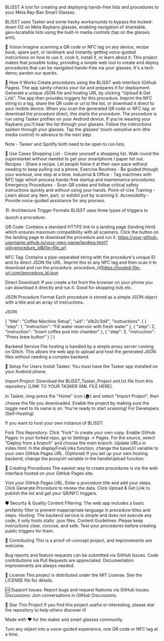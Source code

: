 BLISST
A tool for creating and deploying hands-free lists and procedures to your Meta Ray-Ban Smart Glasses.

BLISST uses Tasker and some hacky workarounds to bypass the locked-down OS on Meta Raybans glasses, enabling navigation of shareable, geo=locatable lists using the built-in media controls (tap on the glasses arm).

🎯 Vision
Imagine scanning a QR code or NFC tag on any device, recipe book, spare part, or landmark and instantly getting voice-guided instructions on how to use it, cook it, install it, or learn about it. This project makes that possible today, providing a simple web tool to create and deploy procedures that can be navigated hands-free via your glasses. It's a tech demo; pardon our querks.

📱 How It Works
Create procedures using the BLISST web interface (Github Pages). The app sanity-checks your list and prepares it for deployment.
Generate a unique JSON file and hosting URL by clicking "Upload & Get Link". The app then provides triggers for this procedure.
Imprint the NFC string to a tag, share the QR code or url to the list, or download it direct to your mobile device.
When you scan the generated QR code or NFC tag, or download the procedure direct, this starts the procedure. 
The procedure is run using Tasker profiles on your Android device. If you're wearing your Raybans you'll hear the list through your glasses.
Follow the instructions spoken through your glasses. Tap the glasses' touch-sensitive arm (the media control) to advance to the next step.

Note - Tasker and Spotify both need to be open to run lists.

🚀 Use Cases
Shopping List - Create yourself a shopping list. Walk round the supermarket without needed to get your smartphone / paper list out.
Recipes - Share a recipe. Let people folow it at their own pace without needing to keep pulling out a phone.
Exercise Routines - Be guided through your workout, one step at a time.
Industrial & Office - Tag machines with NFC tags which process hands-free startup and maintenance procedures.
Emergency Procedures - Scan QR codes and follow critical safety instructions quickly and without using your hands.
Point-of-Use Training - Learn about any item, part, or exhibit just by scanning it.
Accessibility - Provide voice-guided assistance for any process.

🏗️ Architecture
Trigger Formats
BLISST uses three types of triggers to launch a procedure:

QR Code: Contains a standard HTTPS link to a landing page (landing.html) which ensures maximum compatibility with all scanners. Click the button on the landing page to download the procedure and run it. https://your-github-username.github.io/your-repo-name/landing.html?uid=procedure_id&file=file_url

NFC Tag: Contains a pipe-separated string with the procedure's unique ID and its direct JSON file URL. Imprint this to any NFC tag and then scan it to download and run the procedure.
procedure_id|https://hosted-file-url.com/procedure_id.json

Direct Download: If you create a list from the browser on your phone you can download it directly and run it. Good for shopping lists etc.

JSON Procedure Format
Each procedure is stored as a simple JSON object with a title and an array of instructions.

JSON

{
  "title": "Coffee Machine Setup",
  "uid": "a1b2c3d4",
  "instructions": [
    { "step": 1, "instruction": "Fill water reservoir with fresh water" },
    { "step": 2, "instruction": "Insert coffee pod into chamber" },
    { "step": 3, "instruction": "Press brew button" }
  ]
}

Backend Service
File hosting is handled by a simple proxy server running on Glitch. This allows the web app to upload and host the generated JSON files without needing a complex backend.

🔧 Setup
For Users
Install Tasker: You must have the Tasker app installed on your Android phone.

Import Project: Download the BLISST_Tasker_Project.xml.txt file from this repository: [LINK TO YOUR TASKER XML FILE HERE].

In Tasker, long-press the "Home" icon (🏠) and select "Import Project", then choose the file you downloaded.
Enable the project by making sure the toggle next to its name is on. You're ready to start scanning!
For Developers (Self-Hosting)

If you want to host your own instance of BLISST:

Fork This Repository: Click "Fork" to create your own copy.
Enable GitHub Pages: In your forked repo, go to Settings → Pages. For the source, select "Deploy from a branch" and choose the main branch.
Update URLs in index.html:
In the displayFinalLinks function, change the baseUrl variable to your own GitHub Pages URL.
(Optional) If you set up your own hosting backend, change the proxyUrl variable in the handleUpload function.

📝 Creating Procedures
The easiest way to create procedures is via the web interface hosted on your GitHub Pages site.

Visit your GitHub Pages URL.
Enter a procedure title and add your steps.
Click Generate Procedure to review the data.
Click Upload & Get Link to publish the list and get your QR/NFC triggers.

🛡️ Security & Quality
Content Filtering: The web app includes a basic profanity filter to prevent inappropriate language in procedure titles and steps.
Hosting: The backend service is simple and does not execute any code, it only hosts static .json files.
Content Guidelines: Please keep instructions clear, concise, and safe. Test your procedures before creating public triggers for them.

🤝 Contributing
This is a proof-of-concept project, and improvements are welcome.

Bug reports and feature requests can be submitted via GitHub Issues.
Code contributions via Pull Requests are appreciated.
Documentation improvements are always needed.

📄 License
This project is distributed under the MIT License. See the LICENSE file for details.

🆘 Support
Issues: Report bugs and request features via GitHub Issues.
Discussions: Join conversations in GitHub Discussions.

🌟 Star This Project
If you find this project useful or interesting, please star the repository to help others discover it!

Made with ❤️ for the maker and smart glasses community.

Turn any object into a voice-guided experience, one QR code or NFC tag at a time.

